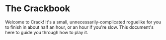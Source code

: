 The Crackbook
=============

Welcome to Crack! It's a small, unnecessarily-complicated roguelike for you to
finish in about half an hour, or an hour if you're slow. This document's here to
guide you through how to play it.
